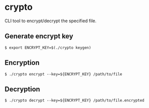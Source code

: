 # crypto

CLI tool to encrypt/decrypt the specified file.

## Generate encrypt key

```
$ export ENCRYPT_KEY=$(./crypto keygen)
```

## Encryption

```
$ ./crypto encrypt --key=${ENCRYPT_KEY} /path/to/file
```

## Decryption

```
$ ./crypto decrypt --key=${ENCRYPT_KEY} /path/to/file.encrypted
```
